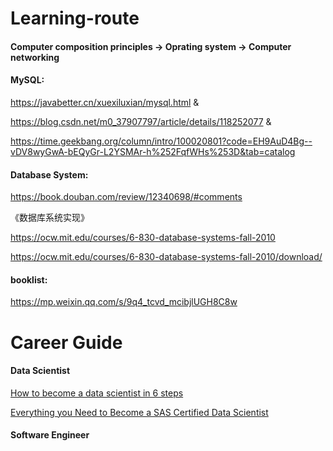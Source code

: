 # Learning-route

#### Computer composition principles -> Oprating system -> Computer networking

#### MySQL:
https://javabetter.cn/xuexiluxian/mysql.html & 

https://blog.csdn.net/m0_37907797/article/details/118252077 & 

https://time.geekbang.org/column/intro/100020801?code=EH9AuD4Bg--vDV8wyGwA-bEQyGr-L2YSMAr-h%252FqfWHs%253D&tab=catalog

#### Database System:
https://book.douban.com/review/12340698/#comments

《数据库系统实现》

https://ocw.mit.edu/courses/6-830-database-systems-fall-2010

https://ocw.mit.edu/courses/6-830-database-systems-fall-2010/download/

#### booklist:

https://mp.weixin.qq.com/s/9q4_tcvd_mcibjlUGH8C8w




# Career Guide

#### Data Scientist 
[How to become a data scientist in 6 steps](https://www.edx.org/become/how-to-become-a-data-scientist)

[Everything you Need to Become a SAS Certified Data Scientist](https://www.kdnuggets.com/2023/09/sas-everything-need-become-sas-certified-data-scientist)


#### Software Engineer 


